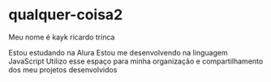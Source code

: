 # qualquer-coisa2


Meu nome é kayk ricardo trinca

Estou estudando na Alura
Estou me desenvolvendo na linguagem JavaScript
Utilizo esse espaço para minha organização e compartilhamento dos meu projetos desenvolvidos
